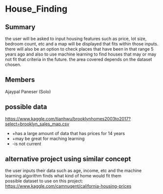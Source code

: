 # House_Finding  

## Summary  
the user will be asked to input housing features such as price, lot size, bedroom count, etc and a map will be displayed that fits within those inputs. there will also be an option to check places that have been in that range 5 years ago and also to use machine learning to find houses that may or may not fit that criteria in the future. the area covered depends on the dataset chosen.

## Members  
Ajaypal Paneser (Solo)  

## possible data
https://www.kaggle.com/tianhwu/brooklynhomes2003to2017?select=brooklyn_sales_map.csv  
* +has a large amount of data that has prices for 14 years  
* +may be great for maching learning  
* -is not current  



## alternative project using similar concept
the user inputs their data such as age, income, etc and the machine learning algorithm finds what kind of home would fit them  
possible dataset to use on this project: https://www.kaggle.com/camnugent/california-housing-prices
